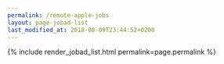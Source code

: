 ```yaml
---
permalink: /remote-apple-jobs
layout: page-jobad-list
last_modified_at: 2018-08-09T23:44:52+0200
---
```

{% include render_jobad_list.html permalink=page.permalink %}
